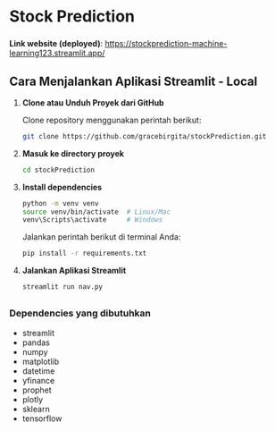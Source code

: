 # Stock Prediction
###
**Link website (deployed)**: https://stockprediction-machine-learning123.streamlit.app/


## Cara Menjalankan Aplikasi Streamlit - Local

1. **Clone atau Unduh Proyek dari GitHub**

   Clone repository menggunakan perintah berikut:
    ```bash
    git clone https://github.com/gracebirgita/stockPrediction.git
    ```
 2. **Masuk ke directory proyek**
    ```bash
    cd stockPrediction
    ```
 3. **Install dependencies**
    ```bash
    python -m venv venv
    source venv/bin/activate  # Linux/Mac
    venv\Scripts\activate     # Windows
    ```

    Jalankan perintah berikut di terminal Anda:
    ```bash
    pip install -r requirements.txt
    ```
 4. **Jalankan Aplikasi Streamlit**

    ```bash
    streamlit run nav.py
    ```

##

### Dependencies yang dibutuhkan

*   streamlit
*   pandas
*   numpy
*   matplotlib
*   datetime
*   yfinance
*   prophet
*   plotly
*   sklearn
*   tensorflow
